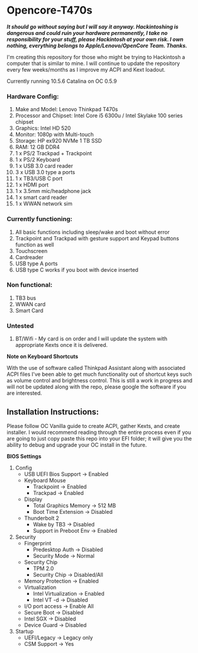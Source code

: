 # Opencore-T470s

***It should go without saying but I will say it anyway. Hackintoshing is dangerous and could ruin your hardware permanently, I take no responsibility for your stuff, please Hackintosh at your own risk. I own nothing, everything belongs to Apple/Lenovo/OpenCore Team. Thanks.***

I'm creating this repository for those who might be trying to Hackintosh a computer that is similar to mine. I will continue to update the repository every few weeks/months as I improve my ACPI and Kext loadout. 

Currently running 10.5.6 Catalina on OC 0.5.9

### Hardware Config: 

1. Make and Model: Lenovo Thinkpad T470s
2. Processor and Chipset: Intel Core i5 6300u / Intel Skylake 100 series chipset
3. Graphics: Intel HD 520
4. Monitor: 1080p with Multi-touch 
5. Storage: HP ex920 NVMe 1 TB SSD
6. RAM: 12 GB DDR4
7. 1 x PS/2 Trackpad + Trackpoint 
8. 1 x PS/2 Keyboard
9. 1 x USB 3.0 card reader
10. 3 x USB 3.0 type a ports
11. 1 x TB3/USB C port
12. 1 x HDMI port
13. 1 x 3.5mm mic/headphone jack
14. 1 x smart card reader
15. 1 x WWAN network sim


### Currently functioning:

1. All basic functions including sleep/wake and boot without error 
2. Trackpoint and Trackpad with gesture support and Keypad buttons function as well
3. Touchscreen
4. Cardreader
5. USB type A ports
6. USB type C works if you boot with device inserted

### Non functional:

1. TB3 bus
2. WWAN card
3. Smart Card

### Untested

1. BT/Wifi - My card is on order and I will update the system with appropriate Kexts once it is delivered. 


**Note on Keyboard Shortcuts**

With the use of software called Thinkpad Assistant along with associated ACPI files I've been able to get much functionality out of shortcut keys such as volume control and brightness control. This is still a work in progress and will not be updated along with the repo, please google the software if you are interested. 


## Installation Instructions:

Please follow OC Vanilla guide to create ACPI, gather Kexts, and create installer. I would recommend reading through the entire process even if you are going to just copy paste this repo into your EFI folder; it will give you the ability to debug and upgrade your OC install in the future. 


**BIOS Settings**

1. Config 
   - USB UEFI Bios Support -> Enabled
   - Keyboard Mouse
     - Trackpoint -> Enabled
     - Trackpad -> Enabled
   - Display
     - Total Graphics Memory -> 512 MB
     - Boot Time Extension -> Disabled
   - Thunderbolt 2
     - Wake by TB3 -> Disabled
     - Support in Preboot Env -> Enabled
2. Security
   - Fingerprint 
     - Predesktop Auth -> Disabled
     - Security Mode -> Normal
   - Security Chip
     - TPM 2.0
     - Security Chip -> Disabled/All
   - Memory Protection -> Enabled
   - Virtualization
     - Intel Virtualization -> Enabled
     - Intel VT -d -> Disabled
   - I/O port access -> Enable All
   - Secure Boot -> Disabled
   - Intel SGX -> Disabled
   - Device Guard -> Disabled   
3. Startup
   - UEFI/Legacy -> Legacy only
   - CSM Support -> Yes
